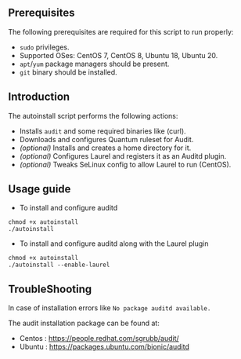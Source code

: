 ## Prerequisites

The following prerequisites are required for this script to run properly:
- `sudo` privileges.
- Supported OSes: CentOS 7, CentOS 8, Ubuntu 18, Ubuntu 20.
- `apt`/`yum` package managers should be present.
- `git` binary should be installed.

## Introduction

The autoinstall script performs the following actions:
- Installs `audit` and some required binaries like (curl).
- Downloads and configures Quantum ruleset for Audit.
- _(optional)_ Installs and creates a home directory for it.
- _(optional)_ Configures Laurel and registers it as an Auditd plugin.
- _(optional)_ Tweaks SeLinux config to allow Laurel to run (CentOS).

## Usage guide

- To install and configure auditd
```shell
chmod +x autoinstall
./autoinstall
```
- To install and configure auditd along with the Laurel plugin
```shell
chmod +x autoinstall
./autoinstall --enable-laurel
```

## TroubleShooting

In case of installation errors like `No package auditd available.`

The audit installation package can be found at:
- Centos : https://people.redhat.com/sgrubb/audit/
- Ubuntu : https://packages.ubuntu.com/bionic/auditd
